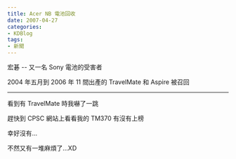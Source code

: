 ```yaml
---
title: Acer NB 電池回收
date: 2007-04-27
categories:
- KDBlog
tags:
- 新聞
---
```

宏碁 -- 又一名 Sony 電池的受害者



<quote>2004 年五月到 2006 年 11 間出產的 TravelMate 和 Aspire 被召回</quote>

---

看到有 TravelMate 時我嚇了一跳

趕快到 CPSC 網站上看看我的 TM370 有沒有上榜

幸好沒有...

不然又有一堆麻煩了...XD

